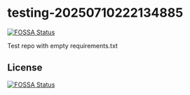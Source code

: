 # testing-20250710222134885
[![FOSSA Status](https://app.fossa.com/api/projects/git%2Bgithub.com%2Fkirogum%2Ftesting-20250710222134885.svg?type=shield)](https://app.fossa.com/projects/git%2Bgithub.com%2Fkirogum%2Ftesting-20250710222134885?ref=badge_shield)

Test repo with empty requirements.txt


## License
[![FOSSA Status](https://app.fossa.com/api/projects/git%2Bgithub.com%2Fkirogum%2Ftesting-20250710222134885.svg?type=large)](https://app.fossa.com/projects/git%2Bgithub.com%2Fkirogum%2Ftesting-20250710222134885?ref=badge_large)